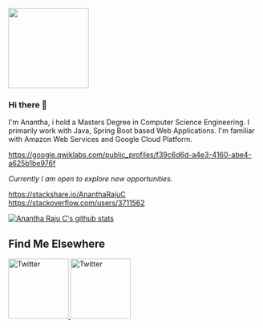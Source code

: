 <p><a target="_blank" rel="noopener noreferrer" ><img src="https://camo.githubusercontent.com/00b7ae13c82bf907556f1184eb865122a41ea7c3/68747470733a2f2f6f63746f6465782e6769746875622e636f6d2f696d616765732f6461667470756e6b746f6361742d74686f6d61732e676966" height="160px" width="160px" style="max-width:100%;"></a></p>

### Hi there 👋  

I'm Anantha, i hold a Masters Degree in Computer Science Engineering. I primarily work with Java, Spring Boot based Web Applications. I'm familiar with Amazon Web Services and Google Cloud Platform.

https://google.qwiklabs.com/public_profiles/f39c6d6d-a4e3-4160-abe4-a625b1be976f

*Currently I am open to explore new opportunities.*

https://stackshare.io/AnanthaRajuC   
https://stackoverflow.com/users/3711562

[![Anantha Raju C's github stats](https://github-readme-stats.vercel.app/api?username=anantharajuc&show_icons=true)](https://github.com/anantharajuc/github-readme-stats)

<h2>Find Me Elsewhere</h2>
<p><a href="https://twitter.com/anantharajuc" rel="nofollow">
  <img src="https://camo.githubusercontent.com/48dd0cf377d4edfb444ae2f0fccbc9ecae28d56a/68747470733a2f2f63646e322e69636f6e66696e6465722e636f6d2f646174612f69636f6e732f736f6369616c2d6d656469612d323139392f36342f736f6369616c5f6d656469615f69736f6d65747269635f362d747769747465722d3531322e706e67" height="120px" width="120px" alt="Twitter" data-canonical-src="https://cdn2.iconfinder.com/data/icons/social-media-2199/64/social_media_isometric_6-twitter-512.png" style="max-width:100%;">
  </a><a href="https://in.linkedin.com/in/anantharajuc" rel="nofollow">
  <img src="https://camo.githubusercontent.com/d268e5b7446240291ec3cf824c858f2b556377a7/68747470733a2f2f63646e322e69636f6e66696e6465722e636f6d2f646174612f69636f6e732f736f6369616c2d6d656469612d323139392f36342f736f6369616c5f6d656469615f69736f6d65747269635f31342d6c696e6b6564696e2d3531322e706e67" height="120px" width="120px" alt="Twitter" data-canonical-src="https://cdn2.iconfinder.com/data/icons/social-media-2199/64/social_media_isometric_14-linkedin-512.png" style="max-width:100%;"></a></p>

<!--
**AnanthaRajuC/AnanthaRajuC** is a ✨ _special_ ✨ repository because its `README.md` (this file) appears on your GitHub profile.

Here are some ideas to get you started:

- 🔭 I’m currently working on ...
- 🌱 I’m currently learning ...
- 👯 I’m looking to collaborate on ...
- 🤔 I’m looking for help with ...
- 💬 Ask me about ...
- 📫 How to reach me: ...
- 😄 Pronouns: ...
- ⚡ Fun fact: ...
-->
